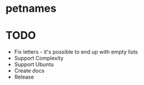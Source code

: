 # petnames

# TODO
* Fix letters - it's possible to end up with empty lists
* Support Complexity
* Support Ubuntu
* Create docs
* Release
